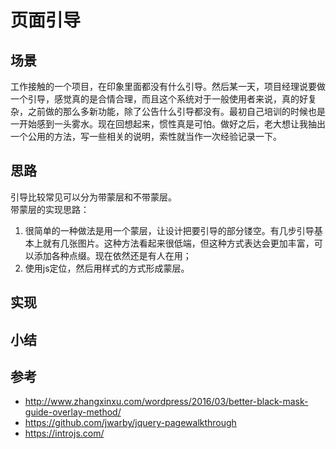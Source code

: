 # 页面引导
## 场景
工作接触的一个项目，在印象里面都没有什么引导。然后某一天，项目经理说要做一个引导，感觉真的是合情合理，而且这个系统对于一般使用者来说，真的好复杂，之前做的那么多新功能，除了公告什么引导都没有。最初自己培训的时候也是一开始感到一头雾水。现在回想起来，惯性真是可怕。做好之后，老大想让我抽出一个公用的方法，写一些相关的说明，索性就当作一次经验记录一下。
## 思路

引导比较常见可以分为带蒙层和不带蒙层。  
带蒙层的实现思路：
1. 很简单的一种做法是用一个蒙层，让设计把要引导的部分镂空。有几步引导基本上就有几张图片。这种方法看起来很低端，但这种方式表达会更加丰富，可以添加各种点缀。现在依然还是有人在用；
2. 使用js定位，然后用样式的方式形成蒙层。


## 实现

## 小结

## 参考
- http://www.zhangxinxu.com/wordpress/2016/03/better-black-mask-guide-overlay-method/
- https://github.com/jwarby/jquery-pagewalkthrough
- https://introjs.com/